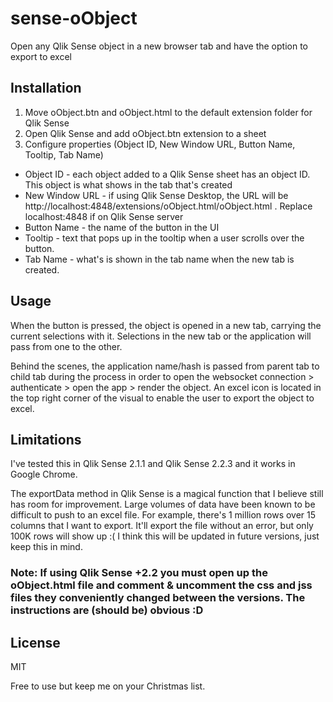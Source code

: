 # sense-oObject
Open any Qlik Sense object in a new browser tab and have the option to export to excel

## Installation

1. Move oObject.btn and oObject.html to the default extension folder for Qlik Sense
2. Open Qlik Sense and add oObject.btn extension to a sheet
3. Configure properties (Object ID, New Window URL, Button Name, Tooltip, Tab Name)
* Object ID - each object added to a Qlik Sense sheet has an object ID. This object is what shows in the tab that's created
* New Window URL - if using Qlik Sense Desktop, the URL will be http://localhost:4848/extensions/oObject.html/oObject.html . Replace localhost:4848 if on Qlik Sense server
* Button Name - the name of the button in the UI
* Tooltip - text that pops up in the tooltip when a user scrolls over the button.
* Tab Name - what's is shown in the tab name when the new tab is created.

## Usage

When the button is pressed, the object is opened in a new tab, carrying the current selections with it. Selections in the new tab or the application will pass from one to the other. 

Behind the scenes, the application name/hash is passed from parent tab to child tab during the process in order to open the websocket connection > authenticate > open the app > render the object. An excel icon is located in the top right corner of the visual to enable the user to export the object to excel.

## Limitations

I've tested this in Qlik Sense 2.1.1 and Qlik Sense 2.2.3 and it works in Google Chrome. 

The exportData method in Qlik Sense is a magical function that I believe still has room for improvement. Large volumes of data have been known to be difficult to push to an excel file. For example, there's 1 million rows over 15 columns that I want to export. It'll export the file without an error, but only 100K rows will show up :( I think this will be updated in future versions, just keep this in mind.

### Note: If using Qlik Sense +2.2 you must open up the oObject.html file and comment & uncomment the css and jss files they conveniently changed between the versions. The instructions are (should be) obvious :D

## License

MIT

Free to use but keep me on your Christmas list.
